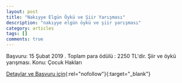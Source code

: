 ```yaml
---
layout: post
title: "Nakıyye Elgün Öykü ve Şiir Yarışması"
description: "nakıyye elgün öykü ve şiir yarışması"
category: articles
tags: []
comments: true
---
```


Başvuru: 15 Şubat 2019 . Toplam para ödülü : 2250 TL'dir.
Şiir ve öykü yarışması.
Konu: Çocuk Hakları

[Detaylar ve Başvuru için](http://fmvisikokullari.k12.tr/oykuvesiiryarismasi?utm_source=edebiyatyarismalari.com&utm_medium=affiliate&utm_campaign=cpc){:rel="nofollow"}{:target="_blank"}